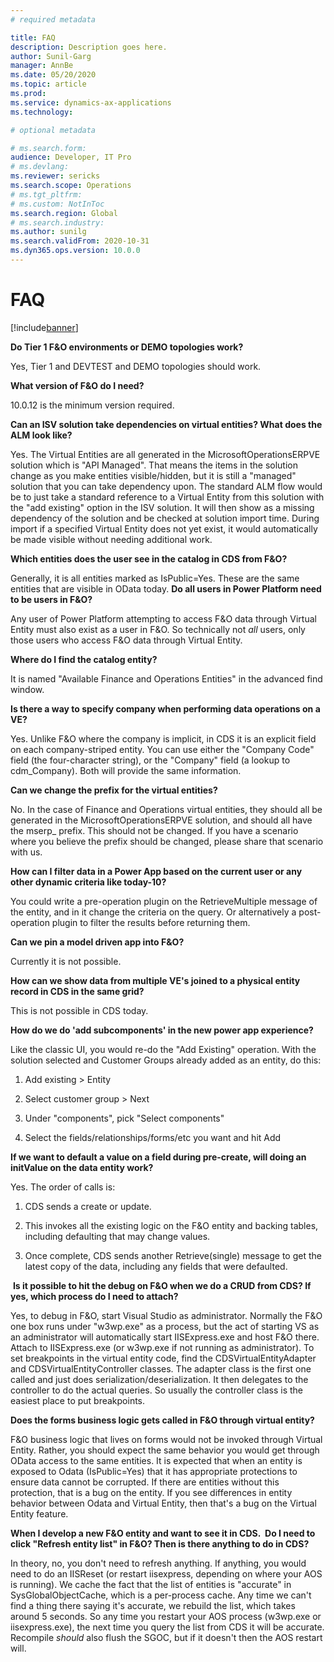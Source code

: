 ```yaml
---
# required metadata

title: FAQ
description: Description goes here.
author: Sunil-Garg
manager: AnnBe
ms.date: 05/20/2020
ms.topic: article
ms.prod:
ms.service: dynamics-ax-applications
ms.technology: 

# optional metadata

# ms.search.form:
audience: Developer, IT Pro
# ms.devlang: 
ms.reviewer: sericks
ms.search.scope: Operations
# ms.tgt_pltfrm: 
# ms.custom: NotInToc
ms.search.region: Global
# ms.search.industry:
ms.author: sunilg
ms.search.validFrom: 2020-10-31
ms.dyn365.ops.version: 10.0.0
---
```


# FAQ

[!include[banner](../includes/banner.md)]

**Do Tier 1 F&O environments or DEMO topologies work?**

Yes, Tier 1 and DEVTEST and DEMO topologies should work.

**What version of F&O do I need?**

10.0.12 is the minimum version required.

**Can an ISV solution take dependencies on virtual entities? What does the ALM look like?**

Yes. The Virtual Entities are all generated in the MicrosoftOperationsERPVE solution which is "API Managed". That means the items in the solution change as you make entities visible/hidden, but it is still a "managed" solution that you can take dependency upon. The standard ALM flow would be to just take a standard reference to a Virtual Entity from this solution with the "add existing" option
in the ISV solution. It will then show as a missing dependency of the solution and be checked at solution import time. During import if a specified Virtual Entity does not yet exist, it would automatically be made visible without needing additional work.

**Which entities does the user see in the catalog in CDS from F&O?**

Generally, it is all entities marked as IsPublic=Yes. These are the same entities that are visible in OData today.
**Do all users in Power Platform need to be users in F&O?**

Any user of Power Platform attempting to access F&O data through Virtual Entity must also exist as a user in F&O. So technically not *all* users, only those users who access F&O data through Virtual Entity.

**Where do I find the catalog entity?**

It is named "Available Finance and Operations Entities" in the advanced find window.

**Is there a way to specify company when performing data operations on a VE?**

Yes. Unlike F&O where the company is implicit, in CDS it is an explicit field on each company-striped entity. You can use either the "Company Code" field (the four-character string), or the "Company" field (a lookup to cdm_Company). Both will provide the same information.

**Can we change the prefix for the virtual entities?**

No. In the case of Finance and Operations virtual entities, they should all be generated in the MicrosoftOperationsERPVE solution, and should all have the mserp\_ prefix. This should not be changed. If you have a scenario where you believe the prefix should be changed, please share that scenario with us.

**How can I filter data in a Power App based on the current user or any other
dynamic criteria like today-10?**

You could write a pre-operation plugin on the RetrieveMultiple message of the entity, and in it change the criteria on the query. Or alternatively a post-operation plugin to filter the results before returning them.

**Can we pin a model driven app into F&O?**

Currently it is not possible.

**How can we show data from multiple VE's joined to a physical entity record in CDS in the same grid?**

This is not possible in CDS today.

**How do we do 'add subcomponents' in the new power app experience?**

Like the classic UI, you would re-do the "Add Existing" operation. With the solution selected and Customer Groups already added as an entity, do this:

1.  Add existing \> Entity

2.  Select customer group \> Next

3.  Under "components", pick "Select components"

4.  Select the fields/relationships/forms/etc you want and hit Add

**If we want to default a value on a field during pre-create, will doing an initValue on the data entity work?**

Yes. The order of calls is:

1.  CDS sends a create or update.

2.  This invokes all the existing logic on the F&O entity and backing tables,
    including defaulting that may change values.

3.  Once complete, CDS sends another Retrieve(single) message to get the latest
    copy of the data, including any fields that were defaulted.

 **Is it possible to hit the debug on F&O when we do a CRUD from CDS? If yes, which process do I need to attach?**

Yes, to debug in F&O, start Visual Studio as administrator. Normally the F&O one box runs under "w3wp.exe" as a process, but the act of starting VS as an administrator will automatically start IISExpress.exe and host F&O there. Attach to IISExpress.exe (or w3wp.exe if not running as administrator). To set breakpoints in the virtual entity code, find the CDSVirtualEntityAdapter and CDSVirtualEntityController classes. The adapter class is the first one called and just does serialization/deserialization. It then delegates to the controller to do the actual queries. So usually the controller class is the easiest place to put breakpoints.

**Does the forms business logic gets called in F&O through virtual entity?**

F&O business logic that lives on forms would not be invoked through Virtual Entity. Rather, you should expect the same behavior you would get through OData access to the same entities. It is expected that when an entity is exposed to Odata (IsPublic=Yes) that it has appropriate protections to ensure data cannot be corrupted. If there are entities without this protection, that is a bug on the entity. If you see differences in entity behavior between Odata and Virtual Entity, then that's a bug on the Virtual Entity feature.

**When I develop a new F&O entity and want to see it in CDS.  Do I need to click "Refresh entity list" in F&O? Then is there anything to do in CDS?**

In theory, no, you don't need to refresh anything. If anything, you would need to do an IISReset (or restart iisexpress, depending on where your AOS is running). We cache the fact that the list of entities is "accurate" in SysGlobalObjectCache, which is a per-process cache. Any time we can't find a thing there saying it's accurate, we rebuild the list, which takes around 5 seconds. So any time you restart your AOS process (w3wp.exe or iisexpress.exe), the next time you query the list from CDS it will be accurate. Recompile
*should* also flush the SGOC, but if it doesn't then the AOS restart will.
